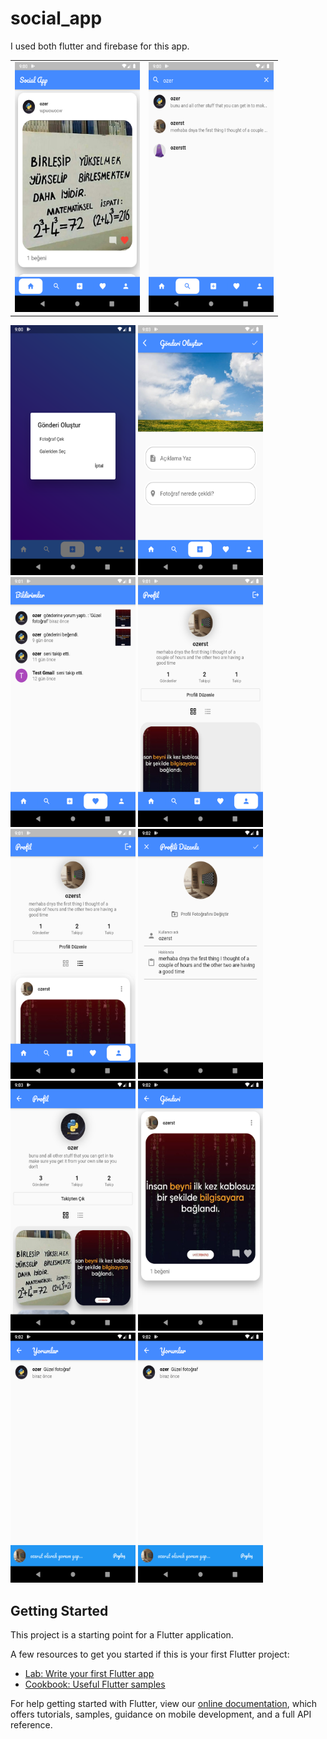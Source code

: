 # social_app

I used both flutter and firebase for this app.
<table>
<tr><td>
<img src="https://github.com/MustafaOzer20/social-app/blob/master/screenshots/flow.png" width="200" height="400">
</td><td>
 <img src="https://github.com/MustafaOzer20/social-app/blob/master/screenshots/search.png" width="200" height="400">
</td></tr>
</table>
   
  

   <img src="https://github.com/MustafaOzer20/social-app/blob/master/screenshots/choice_photo.png" width="200" height="400">
   <img src="https://github.com/MustafaOzer20/social-app/blob/master/screenshots/addpost.png" width="200" height="400">

   <img src="https://github.com/MustafaOzer20/social-app/blob/master/screenshots/notifications.png" width="200" height="400">
   <img src="https://github.com/MustafaOzer20/social-app/blob/master/screenshots/profile_grid.png" width="200" height="400">

   <img src="https://github.com/MustafaOzer20/social-app/blob/master/screenshots/profile_list.png" width="200" height="400">
   <img src="https://github.com/MustafaOzer20/social-app/blob/master/screenshots/edit_profile.png" width="200" height="400">

   <img src="https://github.com/MustafaOzer20/social-app/blob/master/screenshots/user_profile.png" width="200" height="400">
    <img src="https://github.com/MustafaOzer20/social-app/blob/master/screenshots/single_post.png" width="200" height="400">
    <img src="https://github.com/MustafaOzer20/social-app/blob/master/screenshots/comments.png" width="200" height="400">
    <img src="https://github.com/MustafaOzer20/social-app/blob/master/screenshots/comments.png" width="200" height="400">

## Getting Started

This project is a starting point for a Flutter application.

A few resources to get you started if this is your first Flutter project:

- [Lab: Write your first Flutter app](https://flutter.dev/docs/get-started/codelab)
- [Cookbook: Useful Flutter samples](https://flutter.dev/docs/cookbook)

For help getting started with Flutter, view our
[online documentation](https://flutter.dev/docs), which offers tutorials,
samples, guidance on mobile development, and a full API reference.
